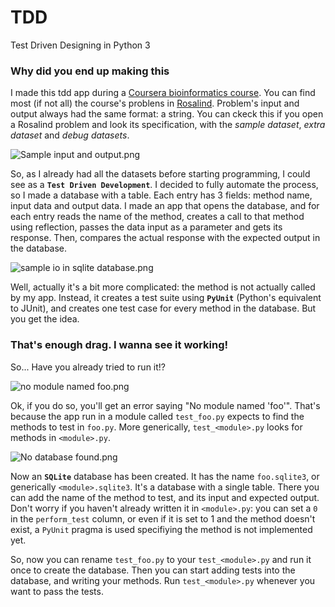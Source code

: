 # TDD
Test Driven Designing in Python 3

### Why did you end up making this

I made this tdd app during a [Coursera bioinformatics course](https://en.coursera.org/specializations/bioinformatics). You can find most (if not all) the course's problens in [Rosalind](http://rosalind.info/problems/list-view/?location=bioinformatics-textbook-track). Problem's input and output always had the same format: a string. You can ckeck this if you open a Rosalind problem and look its specification, with the *sample dataset*, *extra dataset* and *debug datasets*.

![Sample input and output.png](https://cloud.githubusercontent.com/assets/17472377/20877786/47b1f782-bacb-11e6-8469-d94cbc678c27.png)

So, as I already had all the datasets before starting programming, I could see as a **`Test Driven Development`**. I decided to fully automate the process, so I made a database with a table. Each entry has 3 fields: method name, input data and output data. I made an app that opens the database, and for each entry reads the name of the method, creates a call to that method using reflection, passes the data input as a parameter and gets its response. Then, compares the actual response with the expected output in the database.

![sample io in sqlite database.png](https://cloud.githubusercontent.com/assets/17472377/20877789/50db77e8-bacb-11e6-9aaf-99094676c7a8.png)

Well, actually it's a bit more complicated: the method is not actually called by my app. Instead, it creates a test suite using **`PyUnit`** (Python's equivalent to JUnit), and creates one test case for every method in the database. But you get the idea.

### That's enough drag. I wanna see it working!

So... Have you already tried to run it!?

![no module named foo.png](https://cloud.githubusercontent.com/assets/17472377/20877793/574d2eaa-bacb-11e6-8a8c-6b678629d421.png)

Ok, if you do so, you'll get an error saying "No module named 'foo'". That's because the app run in a module called `test_foo.py` expects to find the methods to test in `foo.py`. More generically, `test_<module>.py` looks for methods in `<module>.py`.

![No database found.png](https://cloud.githubusercontent.com/assets/17472377/20877801/60ed91a2-bacb-11e6-865a-1582ce3dea40.png)

Now an **`SQLite`** database has been created. It has the name `foo.sqlite3`, or generically `<module>.sqlite3`. It's a database with a single table. There you can add the name of the method to test, and its input and expected output. Don't worry if you haven't already written it in `<module>.py`: you can set a `0` in the `perform_test` column, or even if it is set to 1 and the method doesn't exist, a `PyUnit` pragma is used specifiying the method is not implemented yet.

So, now you can rename `test_foo.py` to your `test_<module>.py` and run it once to create the database. Then you can start adding tests into the database, and writing your methods. Run `test_<module>.py` whenever you want to pass the tests.
